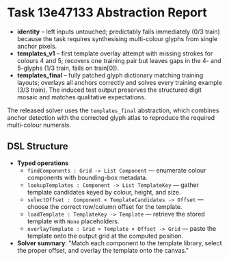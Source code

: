 # Task 13e47133 Abstraction Report

- **identity** – left inputs untouched; predictably fails immediately (0/3 train) because the task requires synthesising multi-colour glyphs from single anchor pixels.
- **templates_v1** – first template overlay attempt with missing strokes for colours 4 and 5; recovers one training pair but leaves gaps in the 4- and 5-glyphs (1/3 train, fails on train[0]).
- **templates_final** – fully patched glyph dictionary matching training layouts; overlays all anchors correctly and solves every training example (3/3 train). The induced test output preserves the structured digit mosaic and matches qualitative expectations.

The released solver uses the `templates_final` abstraction, which combines anchor detection with the corrected glyph atlas to reproduce the required multi-colour numerals.

## DSL Structure
- **Typed operations**
  - `findComponents : Grid -> List Component` — enumerate colour components with bounding-box metadata.
  - `lookupTemplates : Component -> List TemplateKey` — gather template candidates keyed by colour, height, and size.
  - `selectOffset : Component × TemplateCandidates -> Offset` — choose the correct row/column offset for the template.
  - `loadTemplate : TemplateKey -> Template` — retrieve the stored template with `None` placeholders.
  - `overlayTemplate : Grid × Template × Offset -> Grid` — paste the template onto the output grid at the computed position.
- **Solver summary**: "Match each component to the template library, select the proper offset, and overlay the template onto the canvas."
